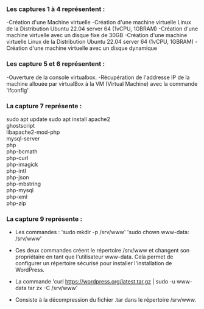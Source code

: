 ### Les captures 1 à 4 représentent : 

-Création d'une Machine virtuelle
-Création d'une machine virtuelle Linux de la Distribution Ubuntu 22.04 server 64 (1vCPU, 1GBRAM) -Création d'une machine virtuelle avec un disque fixe de 30GB
-Création d'une machine virtuelle Linux de la Distribution Ubuntu 22.04 server 64 (1vCPU, 1GBRAM) -Création d'une machine virtuelle avec un disque dynamique 

### Les capture 5 et 6 représentent : 

-Ouverture de la console virtualbox.
-Récupération de l'addresse IP de la machine allouée par virtualBox à la VM (Virtual Machine) avec la commande 'ifconfig'

### La capture 7 représente : 
sudo apt update
sudo apt install apache2 \
                 ghostscript \
                 libapache2-mod-php \
                 mysql-server \
                 php \
                 php-bcmath \
                 php-curl \
                 php-imagick \
                 php-intl \
                 php-json \
                 php-mbstring \
                 php-mysql \
                 php-xml \
                 php-zip

### La capture 9 représente :
- Les commandes : 'sudo mkdir -p /srv/www'
                  'sudo chown www-data: /srv/www'

- Ces deux commandes créent le répertoire /srv/www et changent son propriétaire en tant que l'utilisateur www-data. Cela permet de configurer un répertoire sécurisé pour installer l'installation de WordPress.

- La commande 'curl https://wordpress.org/latest.tar.gz | sudo -u www-data tar zx -C /srv/www' 

- Consiste à la décompression du fichier .tar dans le répertoire /srv/www.
